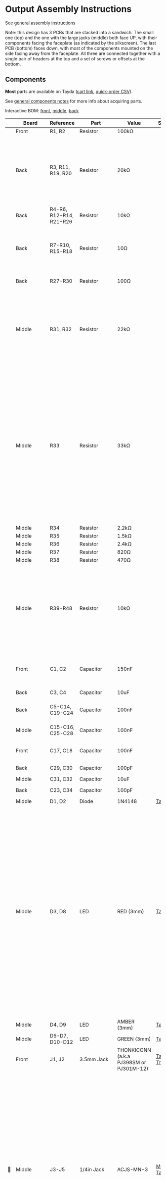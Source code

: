 # Output Assembly Instructions

See [general assembly instructions](https://quinnfreedman.github.io/modular/docs/assembly)

Note: this design has 3 PCBs that are stacked into a sandwich. The small one (top) and the one with the large jacks (middle) both face UP, with their components facing the faceplate (as indicated by the silkscreen). The last PCB (bottom) faces down, with most of the components mounted on the side facing away from the faceplate. All three are connected together with a single pair of headers at the top and a set of screws or offsets at the bottom.

## Components

**Most** parts are available on Tayda ([cart link](https://www.taydaelectronics.com/savecartpro/index/savenewquote/qid/50242216928), [quick-order CSV](https://freemodular.org/modules/Output/fm_output_tayda_bom.csv)).

See [general components notes](https://quinnfreedman.github.io/modular/docs/components) for more info about acquiring parts.

Interactive BOM: [front](https://quinnfreedman.github.io/fm-artifacts/Output/output_pcb_front_interactive_bom.html), [middle](https://quinnfreedman.github.io/fm-artifacts/Output/output_pcb_middle_interactive_bom.html), [back](https://quinnfreedman.github.io/fm-artifacts/Output/output_pcb_back_interactive_bom.html)

|    | Board | Reference               | Part             | Value                                   | Source  | Comment |
| -- | ----- | ----------------------- | ---------------- | --------------------------------------- | ------- | ------- |
|    | Front | R1, R2                  | Resistor         | 100kΩ                                   |         |         |
|    | Back  | R3, R11, R19, R20       | Resistor         | 20kΩ                                    |         | Some of these resistors overlap the mounting holes. I recommend putting in the standoff first and then putting the resistors over/around the bolt head. |
|    | Back  | R4-R6, R12-R14, R21-R26 | Resistor         | 10kΩ                                    |         | See above |
|    | Back  | R7-R10, R15-R18         | Resistor         | 10Ω                                     |         | Adds output impedance to headphone output; protects against shorts when plugging in headphones. |
|    | Back  | R27-R30                 | Resistor         | 100Ω                                    |         | Output impedance for line level output. |
|    | Middle| R31, R32                | Resistor         | 22kΩ                                    |         | Controls the decay of the peak detector display. A lower value will make the display follow the audio signal more closely. A higher value will show signal peaks for longer. 20kΩ is fine here. |
|    | Middle| R33                     | Resistor         | 33kΩ                                    |         | R33-R38 provide the voltage reference for the volume meter. To get an accurate meter, they all must be the exact values given at 1% tolerance. But, if you don't have all the correct values, only the display will be effected; not the audio. Alternatively, if you want to use a different scale for the meters, you could use your own choice of values here. They are arranged as a voltage divider ladder from 12v to 0v. |
|    | Middle| R34                     | Resistor         | 2.2kΩ                                   |         |         |
|    | Middle| R35                     | Resistor         | 1.5kΩ                                   |         |         |
|    | Middle| R36                     | Resistor         | 2.4kΩ                                   |         |         |
|    | Middle| R37                     | Resistor         | 820Ω                                    |         |         |
|    | Middle| R38                     | Resistor         | 470Ω                                    |         |         |
|    | Middle| R39-R48                 | Resistor         | 10kΩ                                    |         | Controls LED brightness for display. Higher values mean dimmer LEDs. Different color LEDs might have slightly different brightnesses, so you might want to experiment tuning these values to make all your LEDs uniform. |
|    | Front | C1, C2                  | Capacitor        | 150nF                                   |         | Combines with R1-R2 to make a high-pass filter for the input. 100nF is fine here too. |
|    | Back  | C3, C4                  | Capacitor        | 10uF                                    |         | Power supply noise filtering capacitors. |
|    | Back  | C5-C14, C19-C24         | Capacitor        | 100nF                                   |         | Power supply noise filtering/decoupling capacitors. |
|    | Middle| C15-C16, C25-C28        | Capacitor        | 100nF                                   |         | Power supply noise filtering/decoupling capacitors. |
|    | Front | C17, C18                | Capacitor        | 100nF                                   |         | Power supply noise filtering/decoupling capacitors. |
|    | Back  | C29, C30                | Capacitor        | 100pF                                   |         | Op-amp feedback stabilizers. |
|    | Middle| C31, C32                | Capacitor        | 10uF                                    |         |         |
|    | Back  | C23, C34                | Capacitor        | 100pF                                   |         | Op-amp feedback stabilizers. |
|    | Middle| D1, D2                  | Diode            | 1N4148                                  | [Tayda](https://www.taydaelectronics.com/1n4148-switching-signal-diode.html) |         |
|    | Middle| D3, D8                  | LED              | RED (3mm)                               | [Tayda](https://www.taydaelectronics.com/leds/round-leds/3mm-leds/led-3mm-red.html) | Must have long enough leads to reach from middle PCB to faceplate (1 inch). When not illuminated, these LEDs are exposed to 12v reverse current. Technically, this is outside the spec of most LEDs and could result in damage to the LED over time. If you are worried about this, you could look for LEDs with high reverse-voltage tolerance, or add a Zener diode or other high reverse voltage diode in series with one of the legs of each LED. But, after testing this design for a while with the cheapest Amazon LEDs, it seems like they were totally unaffected, so I wouldn't worry about it. |
|    | Middle| D4, D9                  | LED              | AMBER (3mm)                             | [Tayda](https://www.taydaelectronics.com/leds/round-leds/3mm-leds/led-3mm-orange.html) | See above |
|    | Middle| D5-D7, D10-D12          | LED              | GREEN (3mm)                             | [Tayda](https://www.taydaelectronics.com/leds/round-leds/3mm-leds/led-3mm-green.html) | See above |
|    | Front | J1, J2                  | 3.5mm Jack       | THONKICONN (a.k.a PJ398SM or PJ301M-12) | [Tayda](https://www.taydaelectronics.com/pj-3001f-3-5-mm-mono-phone-jack.html), [Thonk](https://www.thonk.co.uk/shop/thonkiconn/) | |
| 🔴 | Middle| J3-J5                   | 1/4in Jack       | ACJS-MN-3                               | [Mouser](https://www.mouser.com/ProductDetail/Amphenol-Audio/ACJS-MN-3?qs=c9RBuMmXG6ItVexVLzhiSw%3D%3D), [Tayda](https://www.taydaelectronics.com/hardware/6-35mm-1-4-plugs-jacks/6-35mm-1-4-stereo-phone-jack.html)* | The current version of the PCBs are designed for [ACJS-series](https://www.mouser.com/ProductDetail/Amphenol-Audio/ACJS-MN-3?qs=c9RBuMmXG6ItVexVLzhiSw%3D%3D) jacks. Any of the ACJS-MN-3, ACJS-MN-3S, ACJS-MN-5, ACJS-MV-3, ACJS-MV-3S or ACJS-MV-5 will work. The [PJ-629HAN sold on Tayda](https://www.taydaelectronics.com/hardware/6-35mm-1-4-plugs-jacks/6-35mm-1-4-stereo-phone-jack.html) can work but it isn't an exact fit. The blades are wider so they would need to be snipped/filed in order to fit into the holes in the PCB. I believe the polarity is also reversed (so left and right channels on the headphones would be flipped). I plan to make a future revision updated to use the cheaper Tayda jacks. |
|    | Back  | J6                      | IDC connector    | 2x5                                     | [Tayda](https://www.taydaelectronics.com/10-pin-box-header-connector-2-54mm.html) | Eurorack power header. Can use two rows of male pin headers or a shrouded connector (recommended). |
|    | Back  | J7                      | Unused           | -                                       |         | Expansion connector for future modules. Exposes an AC-coupled and buffered but unscaled copy of the input signal. |
| 🔴 | All   | J11-J23                 | Stacking Pin Headers | 1x10                                | [Tayda](https://www.taydaelectronics.com/stackable-header-10-pins-2-54mm.html), [Amazon (double-sided)](https://www.amazon.com/dp/B0B3XBYL3J), [Amazon (single-sided)](https://www.amazon.com/gp/product/B074HVBTZ4) | All 3 PCBs are connected by a single set of headers. There are a few ways to do this. You could use a stacking male/female header on the middle and use standard male/female headers on the top and bottom, use double-sided male headers on the middle and standard female on the top and bottom, or just use extra-long male headers and solder everything in place. The only thing that matters is that the offset between the front and middle PCBs is the right distance to align the large and small jacks. |
| 🔴 | Front | RV1, RV2                | Potentiometer    | B50kΩ Dual gang                         | [Thonk](https://www.thonk.co.uk/shop/alpha-9mm-pots-dshaft/) | Linear, dual gang. Any value is fine. |
|    | Front | U1                      | Op-amp           | TL072                                   | [Tayda](https://www.taydaelectronics.com/tl072-low-noise-j-fet-dual-op-amp-ic.html), [DigiKey](https://www.digikey.com/en/products/filter/instrumentation-op-amps-buffer-amps/687?s=N4IgjCBcoGwJxVAYygMwIYBsDOBTANCAPZQDaIALGGABxwDsIAuoQA4AuUIAyuwE4BLAHYBzEAF9CAWgTQQKSPwCuBYmXDNJIKQCZE8qMtUlI5AKwhCCJuK17TIdpgAM9PSxAx9AgCZcpYM4QbJyQIJaOAJ6suFzo2Ci2QA) | |
|    | Back  | U2, U7                  | Op-amp           | TL074                                   | [Tayda](https://www.taydaelectronics.com/tl074-quad-operational-amplifier-j-fet-pdip-14-tl074cn.html), [DigiKey](https://www.digikey.com/en/products/detail/texas-instruments/TL074BCN/378416) | |
|    | Back  | U3-U6, U8-U9            | Op-amp           | NE5532P                                 | [Tayda](https://www.taydaelectronics.com/ne5532-5532-ic-dual-low-noise-op-amp.html), [Mouser](https://www.mouser.com/ProductDetail/595-NE5532P) | The NE5532P is a low-noise, high output-drive Op-amp, used here for driving the headphones and line outputs. The NE5532AP is an extra low-noise version, although it's probably not worth the cost. The SA5532 is identical except it has a higher temperature range, which isn't necessary. If you have a particular op-amp you prefer, you can use it here instead (as long as it follows the standard TL072-style pinout). A TL072 should work fine too, although it might not have the best distortion characteristics or lifespan depending on what load you are hooking it up to. U5 and U6 are connected in parallel for extra driving power and distortion resistance on the headphone output. You can just leave them out if you don't need the extra power. |
|    | Middle| U10-U12                 | Op-amp           | TL074                                   | [Tayda](https://www.taydaelectronics.com/tl074-quad-operational-amplifier-j-fet-pdip-14-tl074cn.html), [DigiKey](https://www.digikey.com/en/products/detail/texas-instruments/TL074BCN/378416) | |
| 🔴 | Back/Middle | -                 | Standoffs        | 2x M2.5x20mm bolts or 14mm M2.5 standoffs |  | Connect the two rear PCBs together. The exact spacing depends on what configuration of stacking pin headers you use. If you can't find standoffs of the exact right dimension, just use some M2.5 bolts and a few nuts to hold everything in place. |

🔴 = Missing from Tayda BoM
